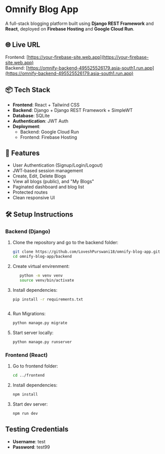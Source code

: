 # Omnify Blog App

A full-stack blogging platform built using **Django REST Framework** and **React**, deployed on **Firebase Hosting** and **Google Cloud Run**.

## 🌐 Live URL

Frontend: [https://your-firebase-site.web.app](https://your-firebase-site.web.app)  
Backend: [https://omnify-backend-495525526179.asia-south1.run.app](https://omnify-backend-495525526179.asia-south1.run.app)

## 📦 Tech Stack  

- **Frontend**: React + Tailwind CSS
- **Backend**: Django + Django REST Framework + SimpleWT
- **Database**: SQLite
- **Authentication**: JWT Auth
- **Deployment**:
  - Backend: Google Cloud Run
  - Frontend: Firebase Hosting

## 🚀 Features

- User Authentication (Signup/Login/Logout)
- JWT-based session management
- Create, Edit, Delete Blogs
- View all blogs (public), and "My Blogs"
- Paginated dashboard and blog list
- Protected routes
- Clean responsive UI

## 🛠 Setup Instructions

### Backend (Django)  

1. Clone the repository and go to the backend folder:
   ```bash
   git clone https://github.com/LoveshPurswani18/omnify-blog-app.git
   cd omnify-blog-app/backend

2. Create virtual envirenment:
   ```bash
      python -m venv venv
      source venv/bin/activate

3. Install dependencies:
   ```bash
   pip install -r requirements.txt
  
4. Run Migrations:
   ```bash
   python manage.py migrate

5. Start server locally:
   ```bash
   python manage.py runserver

### Frontend (React)

1. Go to frontend folder:
   ```bash
   cd ../frontend

2. Install dependencies:
   ```bash
   npm install

3. Start dev server:
   ```bash
   npm run dev

## Testing Credentials

- **Username**: test
- **Password**: test99